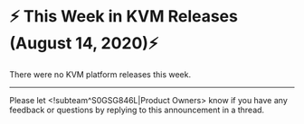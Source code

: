 # :zap: This Week in KVM Releases (August 14, 2020):zap:

There were no KVM platform releases this week.

---
Please let <!subteam^S0GSG846L|Product Owners> know if you have any feedback or questions by replying to this announcement in a thread.
